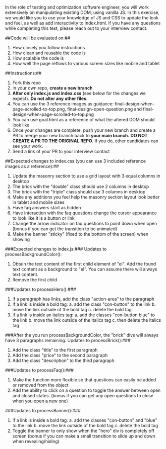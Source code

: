 In the role of testing and optimization software engineer, you will work extensively on manipulating existing DOM, using vanilla JS. In this exercise, we would like you to use your knowledge of JS and CSS to update the look and feel, as well as add interactivity to index.html. If you have any questions while completing this test, please reach out to your interview contact.

##Code will be evaluated on:##
1. How closely you follow instructions
2. How clean and reusable the code is
3. How scalable the code is
4. How well the page reflows to various screen sizes like mobile and tablet

##Instructions:##
1. Fork this repo
2. In your own repo, **create a new branch**
3. **Alter only index.js and index.css** (see below for the changes we expect). **Do not alter any other files.**
4. You can use the 3 reference images as guidance: final-design-when-page-scrolled-to-top.png, final-design-open-question.png and final-design-when-page-scrolled-to-top.png
5. You can use goal.html as a reference of what the altered DOM should look like
6. Once your changes are complete, push your new branch and create a PR to merge your new branch back to **your main branch.** **DO NOT CREATE A PR TO THE ORIGINAL REPO.** If you do, other candidates can see your work.
7. Send a link of your PR to your interview contact

##Expected changes to index.css (you can use 3 included reference images as a reference):##
1. Update the masonry section to use a grid layout with 3 equal columns in desktop
2. The brick with the "double" class should use 2 columns in desktop
3. The brick with the "triple" class should use 3 columns in desktop
4. Make any additions you feel help the masonry section layout look better in tablet and mobile sizes
5. Have faq answers start as hidden
6. Have interaction with the faq questions change the cursor appearance to look like it is a button or link
7. Change the arrow indicator on faq questions to point down when open (bonus if you can get the transition to be animated)
8. Make the banner "sticky" (fixed to the bottom of the screen) when showing



###Expected changes to index.js:###
Updates to processBackgroundColor():
1. Obtain the text content of the first child element of "el". Add the found text content as a background to "el". You can assume there will always text content.
2. Remove the first child

###Updates to processHero():###
1. If a paragraph has links, add the class "action-area" to the paragraph
2. If a link is inside a bold tag:
    a. add the class "con-button" to the link
    b. move the link outside of the bold tag
    c. delete the bold tag
3. If a link is inside an italics tag:
    a. add the classes "con-button blue" to the link
    b. move the link outside of the italics tag
    c. then delete the italics tag

###After the you run processBackgroundColor, the "brick" divs will always have 3 paragraphs remaining.  Updates to processBrick():###
1. Add the class "title" to the first paragraph
2. Add the class "price" to the second paragraph
3. Add the class "description" to the third paragraph

###Updates to processFaq():###
1. Make the function more flexible so that questions can easily be added or removed from the object
2. Add the ability to click on a question to toggle the answer between open and closed states. (bonus if you can get any open questions to close when you open a new one)

###Updates to processBanner():###
1. If a link is inside a bold tag:
    a. add the classes "con-button" and "blue" to the link
    b. move the link outside of the bold tag
    c. delete the bold tag
2. Toggle the banner to only show when the "hero" div is completely off screen (bonus if you can make a small transition to slide up and down when revealing/hiding)
